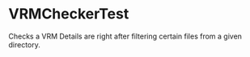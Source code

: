 # VRMCheckerTest
Checks a VRM Details are right after filtering certain files from a given directory.

